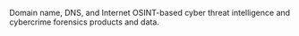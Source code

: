 Domain name, DNS, and Internet OSINT-based cyber threat intelligence and cybercrime forensics products and data.